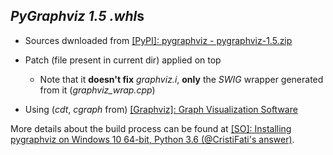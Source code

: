 *PyGraphviz 1.5* *.whl*s
------------------------

- Sources dwnloaded from [[PyPI]: pygraphviz - pygraphviz-1.5.zip](https://files.pythonhosted.org/packages/7e/b1/d6d849ddaf6f11036f9980d433f383d4c13d1ebcfc3cd09bc845bda7e433/pygraphviz-1.5.zip)

- Patch (file present in current dir) applied on top
    - Note that it **doesn't fix** *graphviz.i*, **only** the *SWIG* wrapper generated from it (*graphviz\_wrap.cpp*)
- Using (*cdt*, *cgraph* from) [[Graphviz]: Graph Visualization Software](https://www.graphviz.org)

More details about the build process can be found at [[SO]: Installing pygraphviz on Windows 10 64-bit, Python 3.6 (@CristiFati's answer)](https://stackoverflow.com/questions/45093811/installing-pygraphviz-on-windows-10-64-bit-python-3-6/54890705#54890705).

